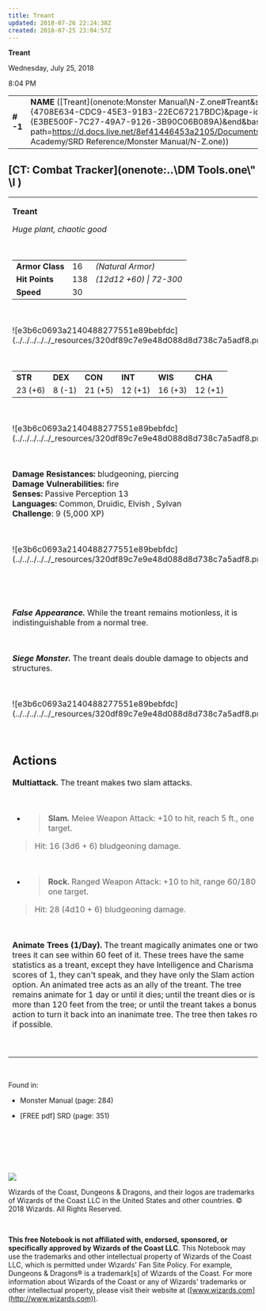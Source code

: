 ```yaml
---
title: Treant
updated: 2018-07-26 22:24:38Z
created: 2018-07-25 23:04:57Z
---
```


**Treant**

Wednesday, July 25, 2018

8:04 PM

|           |                                                                                                                                                                                                                                                                                      |        |         |         |     |       |         |
|-----------|--------------------------------------------------------------------------------------------------------------------------------------------------------------------------------------------------------------------------------------------------------------------------------------|--------|---------|---------|-----|-------|---------|
| **\# -1** | **NAME** ([Treant](onenote:Monster Manual\\N-Z.one#Treant&section-id={4708E634-CDC9-45E3-91B3-22EC67217BDC}&page-id={E3BE500F-7C27-49A7-9126-3B90C06B089A}&end&base-path=https://d.docs.live.net/8ef41446453a2105/Documents/Adventure Academy/SRD Reference/Monster Manual/N-Z.one)) | **16** | **138** | **138** | \-  | Notes | 5000 XP |

## [CT: Combat Tracker](onenote:..\\DM Tools.one\\" \l )

<table><tbody><tr class="odd"><td><p><strong>Treant</strong></p><p><em>Huge plant, chaotic good</em></p><p> </p><table><tbody><tr class="odd"><td><strong>Armor Class</strong></td><td>16</td><td><em>(Natural Armor)</em></td></tr><tr class="even"><td><strong>Hit Points</strong></td><td>138</td><td><em>(12d12 +60) | 72-300</em></td></tr><tr class="odd"><td><strong>Speed</strong></td><td>30</td><td> </td></tr></tbody></table><p> </p><p>![e3b6c0693a2140488277551e89bebfdc](../../../../../_resources/320df89c7e9e48d088d8d738c7a5adf8.png)</p><p> </p><table><tbody><tr class="odd"><td><strong>STR</strong></td><td><strong>DEX</strong></td><td><strong>CON</strong></td><td><strong>INT</strong></td><td><strong>WIS</strong></td><td><strong>CHA</strong></td></tr><tr class="even"><td>23 (+6)</td><td>8 (-1)</td><td>21 (+5)</td><td>12 (+1)</td><td>16 (+3)</td><td>12 (+1)</td></tr></tbody></table><p> </p><p>![e3b6c0693a2140488277551e89bebfdc](../../../../../_resources/320df89c7e9e48d088d8d738c7a5adf8.png)</p><p> </p><p><strong>Damage Resistances:</strong> bludgeoning, piercing<br />
<strong>Damage Vulnerabilities:</strong> fire<br />
<strong>Senses:</strong> Passive Perception 13<br />
<strong>Languages:</strong> Common, Druidic, Elvish , Sylvan<br />
<strong>Challenge</strong>: 9 (5,000 XP)</p><p> </p><p>![e3b6c0693a2140488277551e89bebfdc](../../../../../_resources/320df89c7e9e48d088d8d738c7a5adf8.png)</p><p> </p><p> </p><p><em><strong>False Appearance.</strong></em> While the treant remains motionless, it is indistinguishable from a normal tree.</p><p> </p><p><em><strong>Siege Monster.</strong></em> The treant deals double damage to objects and structures.</p><p> </p><p>![e3b6c0693a2140488277551e89bebfdc](../../../../../_resources/320df89c7e9e48d088d8d738c7a5adf8.png)</p><p> </p><h2 id="actions"><strong>Actions</strong></h2><p><strong>Multiattack.</strong> The treant makes two slam attacks.</p><p> </p><ul><li><blockquote><p><strong>Slam.</strong> Melee Weapon Attack: +10 to hit, reach 5 ft., one target.</p></blockquote></li></ul><blockquote><p>Hit: 16 (3d6 + 6) bludgeoning damage.</p></blockquote><p> </p><ul><li><blockquote><p><strong>Rock.</strong> Ranged Weapon Attack: +10 to hit, range 60/180 ft., one target.</p></blockquote></li></ul><blockquote><p>Hit: 28 (4d10 + 6) bludgeoning damage.</p></blockquote><p> </p><p><strong>Animate Trees (1/Day).</strong> The treant magically animates one or two trees it can see within 60 feet of it. These trees have the same statistics as a treant, except they have Intelligence and Charisma scores of 1, they can't speak, and they have only the Slam action option. An animated tree acts as an ally of the treant. The tree remains animate for 1 day or until it dies; until the treant dies or is more than 120 feet from the tree; or until the treant takes a bonus action to turn it back into an inanimate tree. The tree then takes root if possible.</p><p> </p></td></tr></tbody></table>

 

Found in:

-   Monster Manual (page: 284)

-   \[FREE pdf\] SRD (page: 351)

 

 

 

![](tmp\media\image2.png)

Wizards of the Coast, Dungeons & Dragons, and their logos are trademarks of Wizards of the Coast LLC in the United States and other countries. © 2018 Wizards. All Rights Reserved.

 

**This free Notebook is not affiliated with, endorsed, sponsored, or specifically approved by Wizards of the Coast LLC**. This Notebook may use the trademarks and other intellectual property of Wizards of the Coast LLC, which is permitted under Wizards' Fan Site Policy. For example, Dungeons & Dragons® is a trademark\[s\] of Wizards of the Coast. For more information about Wizards of the Coast or any of Wizards' trademarks or other intellectual property, please visit their website at ([www.wizards.com](http://www.wizards.com)).
